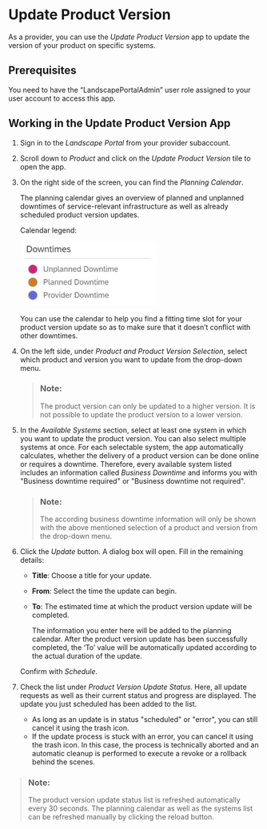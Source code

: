 <!-- loio32c4f7d3f0224fc2be3a1103297db59f -->

# Update Product Version

As a provider, you can use the *Update Product Version* app to update the version of your product on specific systems.



<a name="loio32c4f7d3f0224fc2be3a1103297db59f__section_umt_xqz_1tb"/>

## Prerequisites

You need to have the “LandscapePortalAdmin” user role assigned to your user account to access this app.



<a name="loio32c4f7d3f0224fc2be3a1103297db59f__section_vzk_yqz_1tb"/>

## Working in the Update Product Version App

1.  Sign in to the *Landscape Portal* from your provider subaccount.

2.  Scroll down to *Product* and click on the *Update Product Version* tile to open the app.

3.  On the right side of the screen, you can find the *Planning Calendar*.

    The planning calendar gives an overview of planned and unplanned downtimes of service-relevant infrastructure as well as already scheduled product version updates.

    Calendar legend:

    ![](images/Downtimes_b54de52.jpg)

    You can use the calendar to help you find a fitting time slot for your product version update so as to make sure that it doesn’t conflict with other downtimes.

4.  On the left side, under *Product and Product Version Selection*, select which product and version you want to update from the drop-down menu.

    > ### Note:  
    > The product version can only be updated to a higher version. It is not possible to update the product version to a lower version.

5.  In the *Available Systems* section, select at least one system in which you want to update the product version. You can also select multiple systems at once. For each selectable system, the app automatically calculates, whether the delivery of a product version can be done online or requires a downtime. Therefore, every available system listed includes an information called *Business Downtime* and informs you with "Business downtime required" or "Business downtime not required".

    > ### Note:  
    > The according business downtime information will only be shown with the above mentioned selection of a product and version from the drop-down menu.

6.  Click the *Update* button. A dialog box will open. Fill in the remaining details:

    -   **Title**: Choose a title for your update.
    -   **From**: Select the time the update can begin.
    -   **To**: The estimated time at which the product version update will be completed.

        The information you enter here will be added to the planning calendar. After the product version update has been successfully completed, the ‘To’ value will be automatically updated according to the actual duration of the update.


    Confirm with *Schedule*.

7.  Check the list under *Product Version Update Status*. Here, all update requests as well as their current status and progress are displayed. The update you just scheduled has been added to the list.

    -   As long as an update is in status "scheduled" or "error", you can still cancel it using the trash icon.
    -   If the update process is stuck with an error, you can cancel it using the trash icon. In this case, the process is technically aborted and an automatic cleanup is performed to execute a revoke or a rollback behind the scenes.


> ### Note:  
> The product version update status list is refreshed automatically every 30 seconds. The planning calendar as well as the systems list can be refreshed manually by clicking the reload button.

